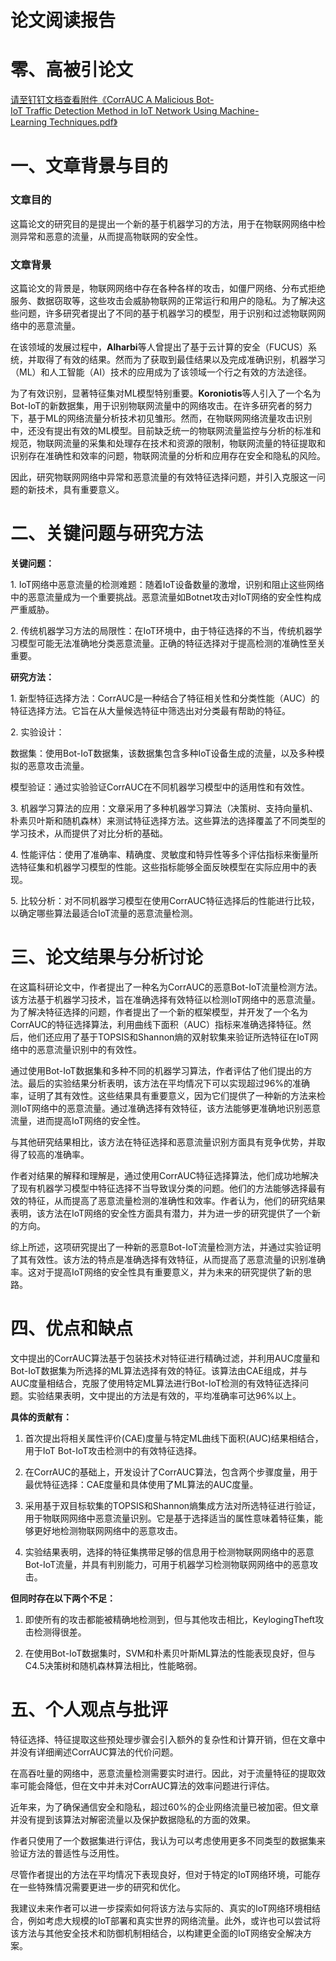 # 论文阅读报告

# 零、高被引论文

[请至钉钉文档查看附件《CorrAUC A Malicious Bot-IoT Traffic Detection Method in IoT Network Using Machine-Learning Techniques.pdf》](https://alidocs.dingtalk.com/i/nodes/Qnp9zOoBVBZzdjPYcXmMp5O3V1DK0g6l?cid=55424539872&corpId=ding2c6bcab1e41b0242&doc_type=wiki_doc&iframeQuery=anchorId%253DX02lq0i121q2c2pri95ot3&utm_medium=im_card&utm_scene=person_space&utm_source=im)

# 一、文章背景与目的

### 文章目的

这篇论文的研究目的是提出一个新的基于机器学习的方法，用于在物联网网络中检测异常和恶意的流量，从而提高物联网的安全性。

### 文章背景

这篇论文的背景是，物联网网络中存在各种各样的攻击，如僵尸网络、分布式拒绝服务、数据窃取等，这些攻击会威胁物联网的正常运行和用户的隐私。为了解决这些问题，许多研究者提出了不同的基于机器学习的模型，用于识别和过滤物联网网络中的恶意流量。

在该领域的发展过程中，**Alharbi**等人曾提出了基于云计算的安全（FUCUS）系统，并取得了有效的结果。然而为了获取到最佳结果以及完成准确识别，机器学习（ML）和人工智能（AI）技术的应用成为了该领域一个行之有效的方法途径。

为了有效识别，显著特征集对ML模型特别重要。**Koroniotis**等人引入了一个名为Bot-IoT的新数据集，用于识别物联网流量中的网络攻击。在许多研究者的努力下，基于ML的网络流量分析技术初见雏形。然而，在物联网网络流量攻击识别中，还没有提出有效的ML模型。目前缺乏统一的物联网流量监控与分析的标准和规范，物联网流量的采集和处理存在技术和资源的限制，物联网流量的特征提取和识别存在准确性和效率的问题，物联网流量的分析和应用存在安全和隐私的风险。

因此，研究物联网网络中异常和恶意流量的有效特征选择问题，并引入克服这一问题的新技术，具有重要意义。

# 二、关键问题与研究方法

**关键问题：**

1. IoT网络中恶意流量的检测难题：随着IoT设备数量的激增，识别和阻止这些网络中的恶意流量成为一个重要挑战。恶意流量如Botnet攻击对IoT网络的安全性构成严重威胁。

2. 传统机器学习方法的局限性：在IoT环境中，由于特征选择的不当，传统机器学习模型可能无法准确地分类恶意流量。正确的特征选择对于提高检测的准确性至关重要。

**研究方法：**

1. 新型特征选择方法：CorrAUC是一种结合了特征相关性和分类性能（AUC）的特征选择方法。它旨在从大量候选特征中筛选出对分类最有帮助的特征。

2. 实验设计：

数据集：使用Bot-IoT数据集，该数据集包含多种IoT设备生成的流量，以及多种模拟的恶意攻击流量。

模型验证：通过实验验证CorrAUC在不同机器学习模型中的适用性和有效性。

3. 机器学习算法的应用：文章采用了多种机器学习算法（决策树、支持向量机、朴素贝叶斯和随机森林）来测试特征选择方法。这些算法的选择覆盖了不同类型的学习技术，从而提供了对比分析的基础。

4. 性能评估：使用了准确率、精确度、灵敏度和特异性等多个评估指标来衡量所选特征集和机器学习模型的性能。这些指标能够全面反映模型在实际应用中的表现。

5. 比较分析：对不同机器学习模型在使用CorrAUC特征选择后的性能进行比较，以确定哪些算法最适合IoT流量的恶意流量检测。

# 三、论文结果与分析讨论

在这篇科研论文中，作者提出了一种名为CorrAUC的恶意Bot-IoT流量检测方法。该方法基于机器学习技术，旨在准确选择有效特征以检测IoT网络中的恶意流量。为了解决特征选择的问题，作者提出了一个新的框架模型，并开发了一个名为CorrAUC的特征选择算法，利用曲线下面积（AUC）指标来准确选择特征。然后，他们还应用了基于TOPSIS和Shannon熵的双射软集来验证所选特征在IoT网络中的恶意流量识别中的有效性。

通过使用Bot-IoT数据集和多种不同的机器学习算法，作者评估了他们提出的方法。最后的实验结果分析表明，该方法在平均情况下可以实现超过96%的准确率，证明了其有效性。这些结果具有重要意义，因为它们提供了一种新的方法来检测IoT网络中的恶意流量。通过准确选择有效特征，该方法能够更准确地识别恶意流量，进而提高IoT网络的安全性。

与其他研究结果相比，该方法在特征选择和恶意流量识别方面具有竞争优势，并取得了较高的准确率。

作者对结果的解释和理解是，通过使用CorrAUC特征选择算法，他们成功地解决了现有机器学习模型中特征选择不当导致误分类的问题。他们的方法能够选择最有效的特征，从而提高了恶意流量检测的准确性和效率。作者认为，他们的研究结果表明，该方法在IoT网络的安全性方面具有潜力，并为进一步的研究提供了一个新的方向。

综上所述，这项研究提出了一种新的恶意Bot-IoT流量检测方法，并通过实验证明了其有效性。该方法的特点是准确选择有效特征，从而提高了恶意流量的识别准确率。这对于提高IoT网络的安全性具有重要意义，并为未来的研究提供了新的思路。

# 四、优点和缺点

文中提出的CorrAUC算法基于包装技术对特征进行精确过滤，并利用AUC度量和Bot-IoT数据集为所选择的ML算法选择有效的特征。该算法由CAE组成，并与AUC度量相结合，克服了使用特定ML算法进行Bot-IoT检测的有效特征选择问题。实验结果表明，文中提出的方法是有效的，平均准确率可达96%以上。

**具体的贡献有：**

1.  首次提出将相关属性评价(CAE)度量与特定ML曲线下面积(AUC)结果相结合，用于IoT Bot-IoT攻击检测中的有效特征选择。
    
2.  在CorrAUC的基础上，开发设计了CorrAUC算法，包含两个步骤度量，用于最优特征选择：CAE度量和具体使用了ML算法的AUC度量。
    
3.  采用基于双目标软集的TOPSIS和Shannon熵集成方法对所选特征进行验证，用于物联网网络中恶意流量识别。它是基于选择适当的属性意味着特征集，能够更好地检测物联网网络中的恶意攻击。
    
4.  实验结果表明，选择的特征集携带足够的信息用于检测物联网网络中的恶意Bot-IoT流量，并具有判别能力，可用于机器学习检测物联网网络中的恶意攻击。
    

**但同时存在以下两个不足：**

1.  即使所有的攻击都能被精确地检测到，但与其他攻击相比，KeylogingTheft攻击检测得很差。
    
2.  在使用Bot-IoT数据集时，SVM和朴素贝叶斯ML算法的性能表现良好，但与C4.5决策树和随机森林算法相比，性能略弱。
    

# 五、个人观点与批评

特征选择、特征提取这些预处理步骤会引入额外的复杂性和计算开销，但在文章中并没有详细阐述CorrAUC算法的代价问题。

在高吞吐量的网络中，恶意流量检测需要实时进行。因此，对于流量特征的提取效率可能会降低，但在文中并未对CorrAUC算法的效率问题进行评估。

近年来，为了确保通信安全和隐私，超过60%的企业网络流量已被加密。但文章并没有提到该算法对解密流量以及保护数据隐私的方面的效果。

作者只使用了一个数据集进行评估，我认为可以考虑使用更多不同类型的数据集来验证方法的普适性与泛用性。

尽管作者提出的方法在平均情况下表现良好，但对于特定的IoT网络环境，可能存在一些特殊情况需要更进一步的研究和优化。

我建议未来作者可以进一步探索如何将该方法与实际的、真实的IoT网络环境相结合，例如考虑大规模的IoT部署和真实世界的网络流量。此外，或许也可以尝试将该方法与其他安全技术和防御机制相结合，以构建更全面的IoT网络安全解决方案。